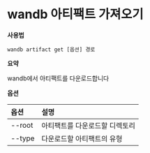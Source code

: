
# wandb 아티팩트 가져오기

**사용법**

`wandb artifact get [옵션] 경로`

**요약**

wandb에서 아티팩트를 다운로드합니다

**옵션**

| **옵션** | **설명** |
| :--- | :--- |
| --root | 아티팩트를 다운로드할 디렉토리 |
| --type | 다운로드할 아티팩트의 유형 |